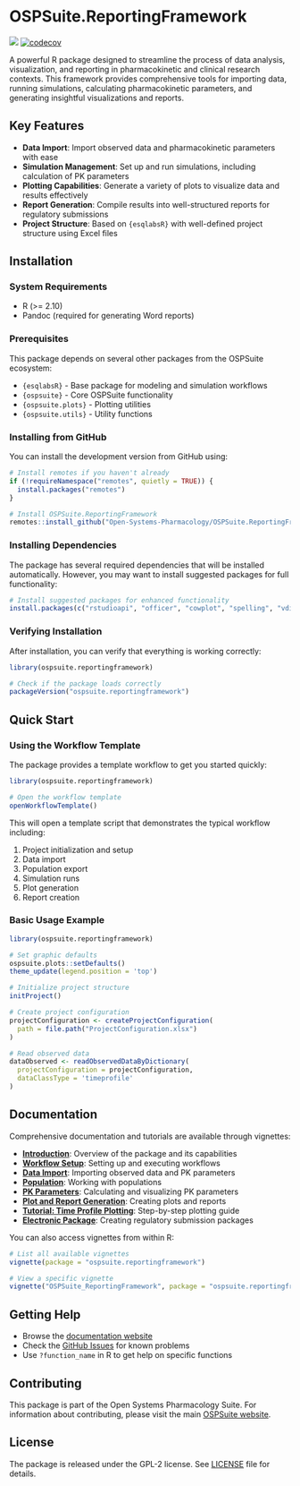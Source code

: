 # OSPSuite.ReportingFramework

[![](https://img.shields.io/badge/docs-pkgdown-blue.svg)](https://open-systems-pharmacology.github.io/OSPSuite.ReportingFramework/)
[![codecov](https://codecov.io/gh/Open-Systems-Pharmacology/OSPSuite.ReportingFramework/branch/main/graph/badge.svg)](https://codecov.io/gh/Open-Systems-Pharmacology/OSPSuite.ReportingFramework)

A powerful R package designed to streamline the process of data analysis, visualization, and reporting in pharmacokinetic and clinical research contexts. This framework provides comprehensive tools for importing data, running simulations, calculating pharmacokinetic parameters, and generating insightful visualizations and reports.

## Key Features

- **Data Import**: Import observed data and pharmacokinetic parameters with ease
- **Simulation Management**: Set up and run simulations, including calculation of PK parameters  
- **Plotting Capabilities**: Generate a variety of plots to visualize data and results effectively
- **Report Generation**: Compile results into well-structured reports for regulatory submissions
- **Project Structure**: Based on `{esqlabsR}` with well-defined project structure using Excel files

## Installation

### System Requirements

- R (>= 2.10)
- Pandoc (required for generating Word reports)

### Prerequisites

This package depends on several other packages from the OSPSuite ecosystem:

- `{esqlabsR}` - Base package for modeling and simulation workflows
- `{ospsuite}` - Core OSPSuite functionality 
- `{ospsuite.plots}` - Plotting utilities
- `{ospsuite.utils}` - Utility functions

### Installing from GitHub

You can install the development version from GitHub using:

```r
# Install remotes if you haven't already
if (!requireNamespace("remotes", quietly = TRUE)) {
  install.packages("remotes")
}

# Install OSPSuite.ReportingFramework
remotes::install_github("Open-Systems-Pharmacology/OSPSuite.ReportingFramework")
```

### Installing Dependencies

The package has several required dependencies that will be installed automatically. However, you may want to install suggested packages for full functionality:

```r
# Install suggested packages for enhanced functionality
install.packages(c("rstudioapi", "officer", "cowplot", "spelling", "vdiffr", "withr"))
```

### Verifying Installation

After installation, you can verify that everything is working correctly:

```r
library(ospsuite.reportingframework)

# Check if the package loads correctly
packageVersion("ospsuite.reportingframework")
```

## Quick Start

### Using the Workflow Template

The package provides a template workflow to get you started quickly:

```r
library(ospsuite.reportingframework)

# Open the workflow template
openWorkflowTemplate()
```

This will open a template script that demonstrates the typical workflow including:

1. Project initialization and setup
2. Data import
3. Population export 
4. Simulation runs
5. Plot generation
6. Report creation

### Basic Usage Example

```r
library(ospsuite.reportingframework)

# Set graphic defaults
ospsuite.plots::setDefaults()
theme_update(legend.position = 'top')

# Initialize project structure
initProject()

# Create project configuration
projectConfiguration <- createProjectConfiguration(
  path = file.path("ProjectConfiguration.xlsx")
)

# Read observed data
dataObserved <- readObservedDataByDictionary(
  projectConfiguration = projectConfiguration,
  dataClassType = 'timeprofile'
)
```

## Documentation

Comprehensive documentation and tutorials are available through vignettes:

- **[Introduction](https://open-systems-pharmacology.github.io/OSPSuite.ReportingFramework/articles/OSPSuite_ReportingFramework.html)**: Overview of the package and its capabilities
- **[Workflow Setup](https://open-systems-pharmacology.github.io/OSPSuite.ReportingFramework/articles/Workflow.html)**: Setting up and executing workflows
- **[Data Import](https://open-systems-pharmacology.github.io/OSPSuite.ReportingFramework/articles/data_import_by_dictionary.html)**: Importing observed data and PK parameters
- **[Population](https://open-systems-pharmacology.github.io/OSPSuite.ReportingFramework/articles/Population.html)**: Working with populations
- **[PK Parameters](https://open-systems-pharmacology.github.io/OSPSuite.ReportingFramework/articles/PK-Parameter.html)**: Calculating and visualizing PK parameters
- **[Plot and Report Generation](https://open-systems-pharmacology.github.io/OSPSuite.ReportingFramework/articles/Plot_and_Report_Generation.html)**: Creating plots and reports
- **[Tutorial: Time Profile Plotting](https://open-systems-pharmacology.github.io/OSPSuite.ReportingFramework/articles/tutorial-timeprofiles.html)**: Step-by-step plotting guide
- **[Electronic Package](https://open-systems-pharmacology.github.io/OSPSuite.ReportingFramework/articles/electronic-Package.html)**: Creating regulatory submission packages

You can also access vignettes from within R:

```r
# List all available vignettes
vignette(package = "ospsuite.reportingframework")

# View a specific vignette
vignette("OSPSuite_ReportingFramework", package = "ospsuite.reportingframework")
```

## Getting Help

- Browse the [documentation website](https://open-systems-pharmacology.github.io/OSPSuite.ReportingFramework/)
- Check the [GitHub Issues](https://github.com/Open-Systems-Pharmacology/OSPSuite.ReportingFramework/issues) for known problems
- Use `?function_name` in R to get help on specific functions

## Contributing

This package is part of the Open Systems Pharmacology Suite. For information about contributing, please visit the main [OSPSuite website](http://www.open-systems-pharmacology.org/).

## License

The package is released under the GPL-2 license. See [LICENSE](LICENSE) file for details.
